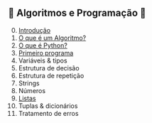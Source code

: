 ## :construction: Algoritmos e Programação :construction:

0. [Introdução](intro.md)
1. [O que é um Algoritmo?](algoritmo.md)
2. [O que é Python?](python.md)
3. [Primeiro programa](primeiro_programa.md)
4. Variáveis & tipos
5. Estrutura de decisão
6. Estrutura de repetição
7. Strings
8. Números
9. [Listas](listas.md)
10. Tuplas & dicionários
11. Tratamento de erros
